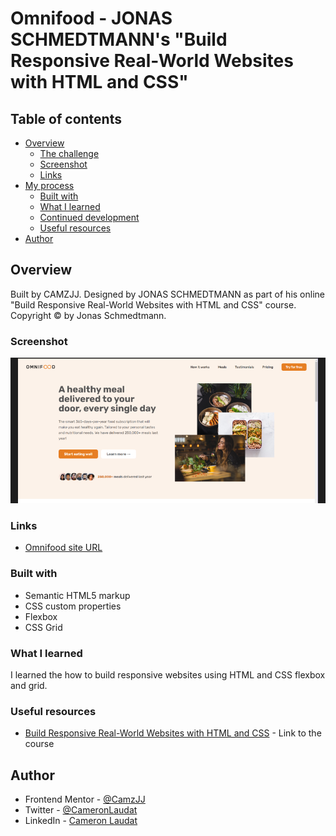 # Omnifood - JONAS SCHMEDTMANN's "Build Responsive Real-World Websites with HTML and CSS"

## Table of contents

- [Overview](#overview)
  - [The challenge](#the-challenge)
  - [Screenshot](#screenshot)
  - [Links](#links)
- [My process](#my-process)
  - [Built with](#built-with)
  - [What I learned](#what-i-learned)
  - [Continued development](#continued-development)
  - [Useful resources](#useful-resources)
- [Author](#author)

## Overview

Built by CAMZJJ. Designed by JONAS SCHMEDTMANN as part of his online "Build Responsive Real-World Websites with HTML and CSS" course. Copyright © by Jonas Schmedtmann.

### Screenshot

![](/screenshots.jpg)

### Links

- [Omnifood site URL](https://camjj-omnifood.netlify.app/)


### Built with

- Semantic HTML5 markup
- CSS custom properties
- Flexbox
- CSS Grid

### What I learned

I learned the how to build responsive websites using HTML and CSS flexbox and grid. 

### Useful resources

- [Build Responsive Real-World Websites with HTML and CSS](https://www.udemy.com/course/design-and-develop-a-killer-website-with-html5-and-css3/) - Link to the course

## Author

- Frontend Mentor - [@CamzJJ](https://www.frontendmentor.io/profile/CamzJJ)
- Twitter - [@CameronLaudat](https://twitter.com/CameronLaudat)
- LinkedIn - [Cameron Laudat](https://www.linkedin.com/in/cameron-l-83a518a4/)
